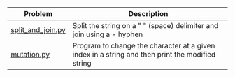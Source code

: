 | Problem  | Description |
| ------------- | ------------- |
| [split_and_join.py](split_and_join.py)   | Split the string on a " " (space) delimiter and join using a - hyphen |
| [mutation.py](mutation.py)   | Program to change the character at a given index in a string and then print the modified string |